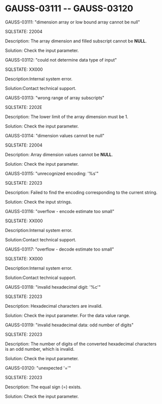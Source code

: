 # GAUSS-03111 -- GAUSS-03120<a name="EN-US_TOPIC_0302073388"></a>

GAUSS-03111: "dimension array or low bound array cannot be null"

SQLSTATE: 22004

Description: The array dimension and filled subscript cannot be  **NULL**.

Solution: Check the input parameter.

GAUSS-03112: "could not determine data type of input"

SQLSTATE: XX000

Description:Internal system error.

Solution:Contact technical support.

GAUSS-03113: "wrong range of array subscripts"

SQLSTATE: 2202E

Description: The lower limit of the array dimension must be 1.

Solution: Check the input parameter.

GAUSS-03114: "dimension values cannot be null"

SQLSTATE: 22004

Description: Array dimension values cannot be  **NULL**.

Solution: Check the input parameter.

GAUSS-03115: "unrecognized encoding: '%s'"

SQLSTATE: 22023

Description: Failed to find the encoding corresponding to the current string.

Solution: Check the input strings.

GAUSS-03116: "overflow - encode estimate too small"

SQLSTATE: XX000

Description:Internal system error.

Solution:Contact technical support.

GAUSS-03117: "overflow - decode estimate too small"

SQLSTATE: XX000

Description:Internal system error.

Solution:Contact technical support.

GAUSS-03118: "invalid hexadecimal digit: '%c'"

SQLSTATE: 22023

Description: Hexadecimal characters are invalid.

Solution: Check the input parameter. For the data value range.

GAUSS-03119: "invalid hexadecimal data: odd number of digits"

SQLSTATE: 22023

Description: The number of digits of the converted hexadecimal characters is an odd number, which is invalid.

Solution: Check the input parameter.

GAUSS-03120: "unexpected '='"

SQLSTATE: 22023

Description: The equal sign \(=\) exists.

Solution: Check the input parameter.

